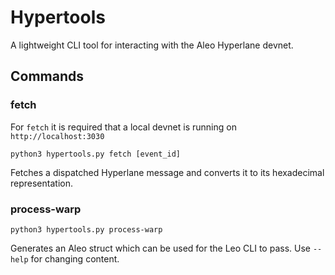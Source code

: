 # Hypertools

A lightweight CLI tool for interacting with the Aleo Hyperlane devnet.

## Commands

### fetch
For `fetch` it is required that a local devnet is running on `http://localhost:3030`
```shell
python3 hypertools.py fetch [event_id]
```
Fetches a dispatched Hyperlane message and converts it to its hexadecimal representation.

### process-warp
```shell
python3 hypertools.py process-warp
```
Generates an Aleo struct which can be used for the Leo CLI to pass. 
Use `--help` for changing content.
